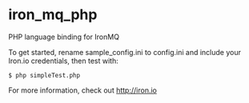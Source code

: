 # iron_mq_php

PHP language binding for IronMQ

To get started, rename sample_config.ini to config.ini and include your Iron.io credentials, then test with:

```
$ php simpleTest.php
```

For more information, check out http://iron.io
